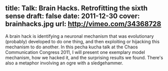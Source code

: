 title: Talk: Brain Hacks. Retrofitting the sixth sense
draft: false
date: 2011-12-30
cover: brainhacks.jpg
url: http://vimeo.com/34368728
---

A brain hack is identifying a neuronal mechanism that was evolutionary (probably) developed to do one thing, and then exploiting or hijacking this mechanism to do another. In this pecha kucha talk at the Chaos Communication Congress 2011, I will present one exemplary model mechanism, how we hacked it, and the surprising results we found. There's also a metaphor involving an ogre with a sledgehammer.
